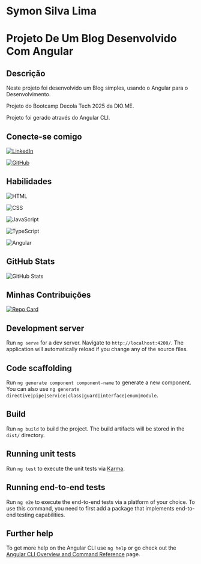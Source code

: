 
# Symon Silva Lima

# Projeto De Um Blog Desenvolvido Com Angular
## Descrição
Neste projeto foi desenvolvido um Blog simples, usando o Angular para o Desenvolvimento. 

Projeto do Bootcamp Decola Tech 2025 da DIO.ME.

Projeto foi gerado através do Angular CLI.

## Conecte-se comigo

[![LinkedIn](https://img.shields.io/badge/LinkedIn-0077B5?style=for-the-badge&logo=linkedin&logoColor=white)](https://www.linkedin.com/in/symon-silva-lima)

[![GitHub](https://img.shields.io/badge/GitHub-100000?style=for-the-badge&logo=github&logoColor=white)](https://github.com/SymonSL7)

## Habilidades

![HTML](https://img.shields.io/badge/HTML-000?style=for-the-badge&logo=html5&logoColor)

![CSS](https://img.shields.io/badge/CSS-000?style=for-the-badge&logo=css&logoColor)

![JavaScript](https://img.shields.io/badge/JavaScript-000?style=for-the-badge&logo=javascript&logoColor)

![TypeScript](https://img.shields.io/badge/TypeScript-000?style=for-the-badge&logo=typescript&logoColor)

![Angular](https://img.shields.io/badge/Angular-000?style=for-the-badge&logo=angular&logoColor)

## GitHub Stats

![GitHub Stats](https://github-readme-stats.vercel.app/api?username=SymonSL7&theme=transparent&bg_color=000&border_color=30A3DC&show_icons=true&icon_color=30A3DC&title_color=E94D5F&text_color=FFF)

## Minhas Contribuições

[![Repo Card](https://github-readme-stats.vercel.app/api/pin/?username=SymonSL7&repo=dio-lab-open-source&bg_color=000&border_color=30A3DC&show_icons=true&icon_color=30A3DC&title_color=E94D5F&text_color=FFF)](https://github.com/SymonSL7/dio-lab-open-source)

## Development server

Run `ng serve` for a dev server. Navigate to `http://localhost:4200/`. The application will automatically reload if you change any of the source files.

## Code scaffolding

Run `ng generate component component-name` to generate a new component. You can also use `ng generate directive|pipe|service|class|guard|interface|enum|module`.

## Build

Run `ng build` to build the project. The build artifacts will be stored in the `dist/` directory.

## Running unit tests

Run `ng test` to execute the unit tests via [Karma](https://karma-runner.github.io).

## Running end-to-end tests

Run `ng e2e` to execute the end-to-end tests via a platform of your choice. To use this command, you need to first add a package that implements end-to-end testing capabilities.

## Further help

To get more help on the Angular CLI use `ng help` or go check out the [Angular CLI Overview and Command Reference](https://angular.io/cli) page.
